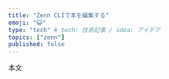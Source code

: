 ```yaml
---
title: "Zenn CLIで本を編集する"
emoji: "😺"
type: "tech" # tech: 技術記事 / idea: アイデア
topics: ["zenn"]
published: false
---
```


本文